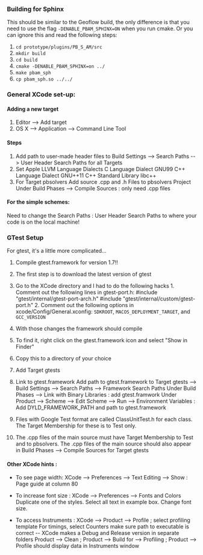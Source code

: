 
### Building for Sphinx

This should be similar to the Geoflow build, the only difference is that you need to 
use the flag `-DENABLE_PBAM_SPHINX=ON` when you run cmake. Or you can ignore this and
read the following steps:

1. `cd prototype/plugins/PB_S_AM/src`
2. `mkdir build`
3. `cd build`
4. `cmake -DENABLE_PBAM_SPHINX=on ../`
5. `make pbam_sph`
6. `cp pbam_sph.so ../../`


### General XCode set-up: ###

#### Adding a new target ####
1. Editor --> Add target
2. OS X --> Application --> Command Line Tool 

#### Steps ####
1. Add path to user-made header files to Build Settings --> Search Paths --> User Header Search Paths for all Targets
2. Set Apple LLVM Language Dialects
    C Language Dialect    GNU99
    C++ Language Dialect    GNU++11
    C++ Standard Library    libc++
3. For Target pbsolvers
    Add source .cpp and .h Files to pbsolvers Project
    Under Build Phases --> Compile Sources : only need .cpp files
    


#### For the simple schemes: ####

Need to change the Search Paths : User Header Search Paths
to where your code is on the local machine!

### GTest Setup ###
For gtest, it's a little more complicated...


1. Compile gtest.framework for version 1.7!!
  1. The first step is to download the latest version of gtest
  2. Go to the XCode directory and I had to do the following hacks
    1. Comment out the following lines in gtest-port.h:
         #include "gtest/internal/gtest-port-arch.h"
         #include "gtest/internal/custom/gtest-port.h"
    2. Comment out the following options in xcode/Config/General.xconfig:
        `SDKROOT`, `MACOS_DEPLOYMENT_TARGET`, and `GCC_VERSION`
  3. With those changes the framework should compile
  4. To find it, right click on the gtest.framework icon and select "Show in Finder"
  5. Copy this to a directory of your choice

2. Add Target gtests

3. Link to gtest.framework
    Add path to gtest.framework to Target gtests --> Build Settings --> Search Paths --> Framework Search Paths
    Under Build Phases --> Link with Binary Libraries : add gtest.framwork 
    Under Product --> Scheme --> Edit Scheme --> Run --> Environment Variables : Add DYLD_FRAMEWORK_PATH and path to gtest.framework

4. Files with Google Test format are called ClassUnitTest.h for each class.
    The Target Membership for these is to Test only.

5. The .cpp files of the main source must have Target Membership to Test and to pbsolvers.
    The .cpp files of the main source should also appear in Build Phases --> Compile Sources for Target gtests



#### Other XCode hints : ####
- To see page width:
    XCode --> Preferences --> Text Editing --> Show : Page guide at column 80

- To increase font size :
    XCode --> Preferences --> Fonts and Colors 
    Duplicate one of the styles. Select all text in example box. Change font size. 

- To access Instruments :
    XCode --> Product --> Profile ; select profiling template
        For timings, select Counters
    make sure path to executable is correct -- XCode makes a Debug and Release version in separate folders
    Product --> Clean ; Product --> Build for --> Profiling ; Product --> Profile
        should display data in Instruments window 
